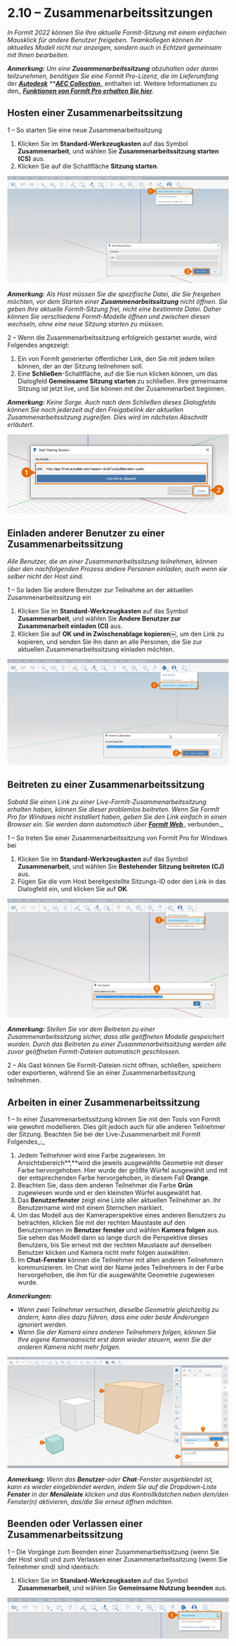 # 2.10 – Zusammenarbeitssitzungen

_In FormIt 2022 können Sie Ihre aktuelle FormIt-Sitzung mit einem einfachen Mausklick für andere Benutzer freigeben. Teamkollegen können Ihr aktuelles Modell nicht nur anzeigen, sondern auch in Echtzeit gemeinsam mit Ihnen bearbeiten._

_**Anmerkung:**_ _Um eine_ _**Zusammenarbeitssitzung** abzuhalten oder daran teilzunehmen, benötigen Sie eine FormIt Pro-Lizenz, die im Lieferumfang der_ [_**Autodesk**_](https://www.autodesk.com/collections/architecture-engineering-construction/overview?plc=AECCOL\&term=1-YEAR\&support=ADVANCED\&quantity=1) _\*\*_[_**AEC Collection**_](https://www.autodesk.com/collections/architecture-engineering-construction/overview?plc=AECCOL\&term=1-YEAR\&support=ADVANCED\&quantity=1)_ enthalten ist. Weitere Informationen zu den_ [_**Funktionen von FormIt Pro erhalten Sie hier**_](https://formit.autodesk.com/#pro-callout)_._

## Hosten einer Zusammenarbeitssitzung

1 – So starten Sie eine neue Zusammenarbeitssitzung

1. Klicken Sie im **Standard-Werkzeugkasten** auf das Symbol **Zusammenarbeit**, und wählen Sie **Zusammenarbeitssitzung starten (CS)** aus.
2. Klicken Sie auf die Schaltfläche **Sitzung starten**.

![](<../../.gitbook/assets/0 (12).png>)

_**Anmerkung:**_ _Als Host müssen Sie die spezifische Datei, die Sie freigeben möchten, vor dem Starten einer_ _**Zusammenarbeitssitzung** nicht öffnen. Sie geben Ihre aktuelle FormIt-Sitzung frei, nicht eine bestimmte Datei. Daher können Sie verschiedene FormIt-Modelle öffnen und zwischen diesen wechseln, ohne eine neue Sitzung starten zu müssen._

2 – Wenn die Zusammenarbeitssitzung erfolgreich gestartet wurde, wird Folgendes angezeigt:

1. Ein von FormIt generierter öffentlicher Link, den Sie mit jedem teilen können, der an der Sitzung teilnehmen soll.
2. Eine **Schließen**-Schaltfläche, auf die Sie nun klicken können, um das Dialogfeld **Gemeinsame Sitzung starten** zu schließen. Ihre gemeinsame Sitzung ist jetzt live, und Sie können mit der Zusammenarbeit beginnen.

_**Anmerkung:**_ _Keine Sorge. Auch nach dem Schließen dieses Dialogfelds können Sie noch jederzeit auf den Freigabelink der aktuellen Zusammenarbeitssitzung zugreifen. Dies wird im nächsten Abschnitt erläutert._

![](<../../.gitbook/assets/1 (6).png>)

## Einladen anderer Benutzer zu einer Zusammenarbeitssitzung

_Alle Benutzer, die an einer Zusammenarbeitssitzung teilnehmen, können über den nachfolgenden Prozess andere Personen einladen, auch wenn sie selber nicht der Host sind._

1 – So laden Sie andere Benutzer zur Teilnahme an der aktuellen Zusammenarbeitssitzung ein

1. Klicken Sie im **Standard-Werkzeugkasten** auf das Symbol **Zusammenarbeit**, und wählen Sie **Andere Benutzer zur Zusammenarbeit einladen (CI)** aus.
2. Klicken Sie auf **OK und in Zwischenablage kopieren**￼, um den Link zu kopieren, und senden Sie ihn dann an alle Personen, die Sie zur aktuellen Zusammenarbeitssitzung einladen möchten.

![](<../../.gitbook/assets/2 (6).png>)

## Beitreten zu einer Zusammenarbeitssitzung

_Sobald Sie einen Link zu einer Live-FormIt-Zusammenarbeitssitzung erhalten haben, können Sie dieser problemlos beitreten. Wenn Sie FormIt Pro for Windows nicht installiert haben, geben Sie den Link einfach in einen Browser ein. Sie werden dann automatisch über_ [_**FormIt Web**_](https://formit.autodesk.com/app)_ verbunden._

1 – So treten Sie einer Zusammenarbeitssitzung von FormIt Pro for Windows bei

1. Klicken Sie im **Standard-Werkzeugkasten** auf das Symbol **Zusammenarbeit**, und wählen Sie **Bestehender Sitzung beitreten (CJ)** aus.
2. Fügen Sie die vom Host bereitgestellte Sitzungs-ID oder den Link in das Dialogfeld ein, und klicken Sie auf **OK**.

![](<../../.gitbook/assets/3 (15).png>)

_**Anmerkung:**_ _Stellen Sie vor dem Beitreten zu einer Zusammenarbeitssitzung sicher, dass alle geöffneten Modelle gespeichert wurden. Durch das Beitreten zu einer Zusammenarbeitssitzung werden alle zuvor geöffneten FormIt-Dateien automatisch geschlossen._

2 – Als Gast können Sie FormIt-Dateien nicht öffnen, schließen, speichern oder exportieren, während Sie an einer Zusammenarbeitssitzung teilnehmen.

## Arbeiten in einer Zusammenarbeitssitzung

1 – In einer Zusammenarbeitssitzung können Sie mit den Tools von FormIt wie gewohnt modellieren. Dies gilt jedoch auch für alle anderen Teilnehmer der Sitzung. Beachten Sie bei der Live-Zusammenarbeit mit FormIt Folgendes_:_

1. Jedem Teilnehmer wird eine Farbe zugewiesen. Im Ansichtsbereich**,**wird die jeweils ausgewählte Geometrie mit dieser Farbe hervorgehoben. Hier wurde der größte Würfel ausgewählt und mit der entsprechenden Farbe hervorgehoben, in diesem Fall **Orange**.
2. Beachten Sie, dass dem anderen Teilnehmer die Farbe **Grün** zugewiesen wurde und er den kleinsten Würfel ausgewählt hat.
3. Das **Benutzerfenster** zeigt eine Liste aller aktuellen Teilnehmer an. Ihr Benutzername wird mit einem Sternchen markiert.
4. Um das Modell aus der Kameraperspektive eines anderen Benutzers zu betrachten, klicken Sie mit der rechten Maustaste auf den Benutzernamen im **Benutzer** **fenster** und wählen **Kamera folgen** aus. Sie sehen das Modell dann so lange durch die Perspektive dieses Benutzers, bis Sie erneut mit der rechten Maustaste auf denselben Benutzer klicken und Kamera nicht mehr folgen auswählen.
5. Im **Chat-Fenster** können die Teilnehmer mit allen anderen Teilnehmern kommunizieren. Im Chat wird der Name jedes Teilnehmers in der Farbe hervorgehoben, die ihm für die ausgewählte Geometrie zugewiesen wurde.

_**Anmerkungen:**_

* _Wenn zwei Teilnehmer versuchen, dieselbe Geometrie gleichzeitig zu ändern, kann dies dazu führen, dass eine oder beide Änderungen ignoriert werden._
* _Wenn Sie der Kamera eines anderen Teilnehmers folgen, können Sie Ihre eigene Kameraansicht erst dann wieder steuern, wenn Sie der anderen Kamera nicht mehr folgen._

![](<../../.gitbook/assets/4 (4).png>)

_**Anmerkung:**_ _Wenn das_ _**Benutzer**_-_oder_ _**Chat**_-_Fenster ausgeblendet ist, kann es wieder eingeblendet werden, indem Sie auf die Dropdown-Liste_ _**Fenster**_ _in der_ _**Menüleiste** klicken und das Kontrollkästchen neben dem/den Fenster(n) aktivieren, das/die Sie erneut öffnen möchten._

## Beenden oder Verlassen einer Zusammenarbeitssitzung

1 – Die Vorgänge zum Beenden einer Zusammenarbeitssitzung (wenn Sie der Host sind) und zum Verlassen einer Zusammenarbeitssitzung (wenn Sie Teilnehmer sind) sind identisch:

1. Klicken Sie im **Standard-Werkzeugkasten** auf das Symbol **Zusammenarbeit**, und wählen Sie **Gemeinsame Nutzung beenden** aus.

![](<../../.gitbook/assets/5 (14).png>)
